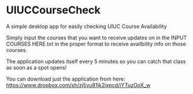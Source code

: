 UIUCCourseCheck
===============

A simple desktop app for easily checking UIUC Course Availability

Simply input the courses that you want to receive updates on in the INPUT COURSES HERE.txt in the proper format to receive availbility info on those courses.

The application updates itself every 5 minutes so you can catch that class as soon as  a spot opens!

You can download just the application from here: https://www.dropbox.com/sh/zj5vu81jk2ixpcd/iYTuzOoX_w
